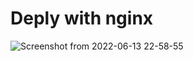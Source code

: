 # Deply with nginx
![Screenshot from 2022-06-13 22-58-55](https://user-images.githubusercontent.com/69389473/173398066-059fe46f-fdae-467a-9e63-27484dcee667.png)

